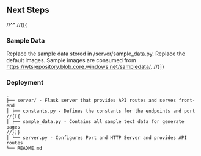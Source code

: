 ﻿## Next Steps
//^^
//{[{
### Sample Data

Replace the sample data stored in /server/sample_data.py.
Replace the default images. Sample images are consumed from https://wtsrepository.blob.core.windows.net/sampledata/.
//}]}

### Deployment

```
.
├── server/ - Flask server that provides API routes and serves front-end
│ ├── constants.py - Defines the constants for the endpoints and port
//{[{
│ ├── sample_data.py - Contains all sample text data for generate pages
//}]}
│ └── server.py - Configures Port and HTTP Server and provides API routes
└── README.md
```
